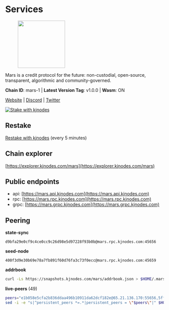 # Services

<figure><img src="https://raw.githubusercontent.com/kj89/testnet_manuals/main/pingpub/logos/mars.png" width="150" alt=""><figcaption></figcaption></figure>

Mars is a credit protocol for the future: non-custodial,  open-source, transparent, algorithmic and community-governed.

**Chain ID**: mars-1 | **Latest Version Tag**: v1.0.0 | **Wasm**: ON

[Website](https://marsprotocol.io) | [Discord](https://discord.gg/marsprotocol) | [Twitter](https://twitter.com/mars_protocol)

[![Stake with kjnodes](https://i.ibb.co/cr44Q8j/button-stake-with-kjnodes.png)](https://restake.app/mars/marsvaloper1p9t4gr40rnpdwqacxgcqp7ffrfw908nu020g4n)

## Restake

[Restake with kjnodes](https://restake.app/mars/marsvaloper1p9t4gr40rnpdwqacxgcqp7ffrfw908nu020g4n) (every 5 minutes)
## Chain explorer
[https://explorer.kjnodes.com/mars](https://explorer.kjnodes.com/mars)

## Public endpoints

* api: [https://mars.api.kjnodes.com](https://mars.api.kjnodes.com)
* rpc: [https://mars.rpc.kjnodes.com](https://mars.rpc.kjnodes.com)
* grpc: [https://mars.grpc.kjnodes.com](https://mars.grpc.kjnodes.com)

## Peering

**state-sync**

```text
d9bfa29e0cf9c4ce0cc9c26d98e5d97228f93b0b@mars.rpc.kjnodes.com:45656
```

**seed-node**

```text
400f3d9e30b69e78a7fb891f60d76fa3c73f0ecc@mars.rpc.kjnodes.com:45659
```

**addrbook**
```bash
curl -Ls https://snapshots.kjnodes.com/mars/addrbook.json > $HOME/.mars/config/addrbook.json
```

**live-peers** (49)
```bash
peers="e1b058e5cfa2b836ddaa496b10911da62dcf182e@65.21.136.170:55656,5ffee90e41903f6fba29dc75446d536a02d626fe@65.108.232.150:18095,c06b9689397667fa060d8c3458dd391962d89be2@116.202.36.240:18556,89757803f40da51678451735445ad40d5b15e059@169.155.44.75:26656,c0e6bf4193accabc14171ce163e704dcec5ea5df@51.91.215.170:36095,d2a2c21754be65ad4a4f1de1f6163f681a6e8af8@192.99.44.79:18556,d9bfa29e0cf9c4ce0cc9c26d98e5d97228f93b0b@65.109.88.38:45656,c46be592341987eae20ac681cb08d2abcc02ab9a@137.74.4.20:2000,59bb909c57664fafe88bf1b6924769c15a769ba4@65.108.125.236:3000,d0dbb50a474888b8bed04bf8a23ac6b8bae443ee@5.79.79.80:18095,7583038c5f21ef6ddb60692469cfd80c97dd585d@88.218.224.126:26656,52f792239ee6098457ecf1ff7402cd0b2529cea1@178.62.12.19:26656,d933a425e567c28b4695acbbf0d6cfa6c68cf0c5@65.108.72.156:26656,be7d56127ef887d095b2f55f09be5fee1969d922@146.59.52.48:18095,8bdf870e0eece71e1a09a80f5995d6d5e830c763@65.109.106.169:26656,84f821d36d45cc0cdaa4ff05297e888bb0d9de8f@85.237.193.111:26656,969af6a39a0f7e8a17b92d90888360ad92248626@65.108.132.107:2000,b88814bddfccd85289d7201bfd6fc6c4b3342ab2@178.162.165.193:36095,7f4be5f7db9b920e965197b65974f0e1e64749e4@144.126.128.128:26656,ef7c6b0f2ddfcef34a7f36681eaa8159be83b71f@178.128.28.236:26656,76969af1bccdd4dcc511741b171c3d4ccb837ba6@146.59.85.223:18556,ca5a76c51bbbc57f839e6ed08953d3926eaa6e5b@35.234.114.174:26656,ebc272824924ea1a27ea3183dd0b9ba713494f83@185.16.39.137:27056,54d3ac18bcc6a760a859644a0a80077d2618c872@95.217.85.254:15603,9c0c747a44919d645f74354fbe095337630b9eee@37.252.184.228:26656,9cb92702727bc5f3d40154e625b9553a04f4d649@65.109.104.72:18556,63f6703a58ee4d9235e78d961408869af25a8f83@65.109.31.114:2500,a7c4601a2dd043b4098af9cdc50a3b979df0b298@85.190.246.239:26666,e61f11c5b03400d3a99c066f951ed0888a2b64af@65.108.238.103:18556,f983785fc56c1eda751233550e13380bebd6a2fe@65.108.46.248:56656,be494851610016cff8853796a99c3ad46d8d1b5b@65.108.76.242:36095,66fbae56ce70f466194883bb4962a5778916439a@185.188.250.24:45656,88f8e4d74b70e18d4f3515d34701704086aa77e1@38.146.3.134:18556,a57468bf54407d75dee78b0cb6612805c4ac83e1@45.85.147.42:13656,931f46cc338f59222c22565e216a16f57bbb9782@95.217.164.44:26656,905157b5cc774bb0ebbc79c040bead1adf5df58b@131.153.203.225:26656,750935ac3bd1fda19f5bc3783d8108c27ceb10b9@66.85.151.226:36656,de9d0d6cedfd11643db2d7835e17b3c63ff2ab0e@167.86.91.77:14656,000f20c009ef4fbae24cde350340c66d203d3fee@65.109.92.148:61356,9e7f28b8c0ac9d8d17bb17a390421d540a29eb3f@154.26.158.158:18556,eff52a6fcf2634ce1d60c1a5d38809718e22c5d2@23.88.69.22:28766,12fff858dcda2d5de4886f623c2b943d8b389201@52.203.129.175:26656,fc6878d5e076fd7baa6c444f7642e011e79d3571@65.108.201.167:38656,2ce27b51ecdb5a225092193f793e25873f77d762@80.64.208.74:26656,9ab42d56b7cfd78eeed997b276dc7aec27374e42@65.109.52.156:10656,436baf65a7e0e79c2c5453798ae72e71213ec502@18.216.221.25:26656,6685404829bcbf1b8505dfcb0600c79fde44b7bb@49.12.216.13:60556,d2d2629c8c8a8815f85c58c90f80b94690468c4f@195.201.222.82:26012,20e1000e88125698264454a884812746c2eb4807@65.108.227.217:18556"
sed -i -e "s|^persistent_peers *=.*|persistent_peers = \"$peers\"|" $HOME/.mars/config/config.toml
```
